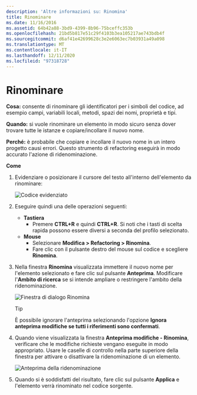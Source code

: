 ```yaml
---
description: 'Altre informazioni su: Rinomina'
title: Rinominare
ms.date: 11/16/2016
ms.assetid: 64b42a88-3bd9-4399-8b96-75bceffc353b
ms.openlocfilehash: 21bd5b817e51c29f4103b3ea105217ae743bdb4f
ms.sourcegitcommit: d6af41e42699628c3e2e6063ec7b03931a49a098
ms.translationtype: MT
ms.contentlocale: it-IT
ms.lasthandoff: 12/11/2020
ms.locfileid: "97318728"
---
```

# <a name="rename"></a>Rinominare

**Cosa:** consente di rinominare gli identificatori per i simboli del codice, ad esempio campi, variabili locali, metodi, spazi dei nomi, proprietà e tipi.

**Quando:** si vuole rinominare un elemento in modo sicuro senza dover trovare tutte le istanze e copiare/incollare il nuovo nome.

**Perché:** è probabile che copiare e incollare il nuovo nome in un intero progetto causi errori.  Questo strumento di refactoring eseguirà in modo accurato l'azione di ridenominazione.

**Come**

1. Evidenziare o posizionare il cursore del testo all'interno dell'elemento da rinominare:

   ![Codice evidenziato](images/rename_highlight.png)

1. Eseguire quindi una delle operazioni seguenti:
   * **Tastiera**
     * Premere **CTRL+R** e quindi **CTRL+R**.  Si noti che i tasti di scelta rapida possono essere diversi a seconda del profilo selezionato.
   * **Mouse**
     * Selezionare **Modifica > Refactoring > Rinomina**.
     * Fare clic con il pulsante destro del mouse sul codice e scegliere **Rinomina**.

1. Nella finestra **Rinomina** visualizzata immettere il nuovo nome per l'elemento selezionato e fare clic sul pulsante **Anteprima**.  Modificare l'**Ambito di ricerca** se si intende ampliare o restringere l'ambito della ridenominazione.

   ![Finestra di dialogo Rinomina](images/rename_dialog.png)

   > [!TIP]
   > È possibile ignorare l'anteprima selezionando l'opzione **Ignora anteprima modifiche se tutti i riferimenti sono confermati**.

1. Quando viene visualizzata la finestra **Anteprima modifiche - Rinomina**, verificare che le modifiche richieste vengano eseguite in modo appropriato.  Usare le caselle di controllo nella parte superiore della finestra per attivare o disattivare la ridenominazione di un elemento.

   ![Anteprima della ridenominazione](images/rename_preview.png)

1. Quando si è soddisfatti del risultato, fare clic sul pulsante **Applica** e l'elemento verrà rinominato nel codice sorgente.
